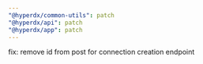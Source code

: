 ```yaml
---
"@hyperdx/common-utils": patch
"@hyperdx/api": patch
"@hyperdx/app": patch
---
```


fix: remove id from post for connection creation endpoint
